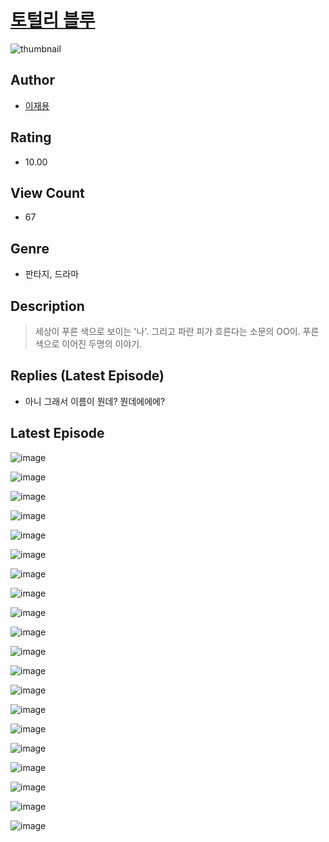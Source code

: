 # [토털리 블루](https://comic.naver.com/challenge/list?titleId=810213)
![thumbnail](https://image-comic.pstatic.net/user_contents_data/challenge_comic/2023/05/23/316451/upload_7365127262941754679_480x623.jpeg)

## Author
- [이재용](https://comic.naver.com/artistTitle?id=316451)

## Rating
- 10.00

## View Count
- 67

## Genre
- 판타지, 드라마

## Description
> 세상이 푸른 색으로 보이는 '나'. 그리고 파란 피가 흐른다는 소문의 OO이. 푸른 색으로 이어진 두명의 이야기.

## Replies (Latest Episode)
- 아니 그래서 이름이 뭔데? 뭔데에에에?

## Latest Episode
![image](https://image-comic.pstatic.net/user_contents_data/challenge_comic/2023/05/23/316451/upload_3846412964227015221.jpeg)

![image](https://image-comic.pstatic.net/user_contents_data/challenge_comic/2023/05/23/316451/upload_7018359059391722034.jpeg)

![image](https://image-comic.pstatic.net/user_contents_data/challenge_comic/2023/05/23/316451/upload_7306356154495677029.jpeg)

![image](https://image-comic.pstatic.net/user_contents_data/challenge_comic/2023/05/23/316451/upload_7148730370105946418.jpeg)

![image](https://image-comic.pstatic.net/user_contents_data/challenge_comic/2023/05/23/316451/upload_7090134100486468914.jpeg)

![image](https://image-comic.pstatic.net/user_contents_data/challenge_comic/2023/05/23/316451/upload_4050534205546837859.jpeg)

![image](https://image-comic.pstatic.net/user_contents_data/challenge_comic/2023/05/23/316451/upload_3906368246665918775.jpeg)

![image](https://image-comic.pstatic.net/user_contents_data/challenge_comic/2023/05/23/316451/upload_7293632799196132912.jpeg)

![image](https://image-comic.pstatic.net/user_contents_data/challenge_comic/2023/05/23/316451/upload_3991090196018324020.jpeg)

![image](https://image-comic.pstatic.net/user_contents_data/challenge_comic/2023/05/23/316451/upload_3619035054738727992.jpeg)

![image](https://image-comic.pstatic.net/user_contents_data/challenge_comic/2023/05/23/316451/upload_3976738068810183780.jpeg)

![image](https://image-comic.pstatic.net/user_contents_data/challenge_comic/2023/05/23/316451/upload_7003208717729542969.jpeg)

![image](https://image-comic.pstatic.net/user_contents_data/challenge_comic/2023/05/23/316451/upload_3832623963854942264.jpeg)

![image](https://image-comic.pstatic.net/user_contents_data/challenge_comic/2023/05/23/316451/upload_3487024382435746615.jpeg)

![image](https://image-comic.pstatic.net/user_contents_data/challenge_comic/2023/05/23/316451/upload_4121413995722912307.jpeg)

![image](https://image-comic.pstatic.net/user_contents_data/challenge_comic/2023/05/23/316451/upload_3761686805820564025.jpeg)

![image](https://image-comic.pstatic.net/user_contents_data/challenge_comic/2023/05/23/316451/upload_4063435857824671280.jpeg)

![image](https://image-comic.pstatic.net/user_contents_data/challenge_comic/2023/05/23/316451/upload_7364567594226247013.jpeg)

![image](https://image-comic.pstatic.net/user_contents_data/challenge_comic/2023/05/23/316451/upload_3775481459829584739.jpeg)

![image](https://image-comic.pstatic.net/user_contents_data/challenge_comic/2023/05/23/316451/upload_3905576585271469667.jpeg)
